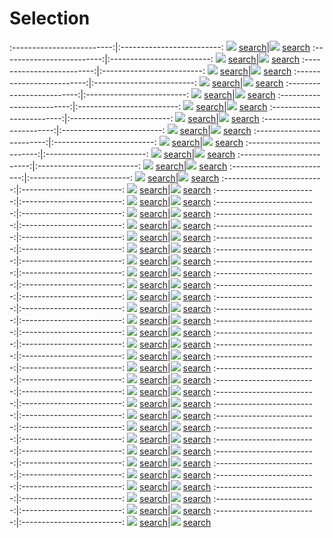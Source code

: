 # Selection

:-------------------------:|:-------------------------:
![](content/2021/Beato_Angelico.jpg) [search](https://images.google.com/searchbyimage?image_url=https://visualcommunicationdesign.github.io/content/2021/Beato_Angelico.jpg)|![](content/2021/10.jpg) [search](https://images.google.com/searchbyimage?image_url=https://visualcommunicationdesign.github.io/content/2021/10.jpg)
:-------------------------:|:-------------------------:
![](content/2021/7.jpeg) [search](https://images.google.com/searchbyimage?image_url=https://visualcommunicationdesign.github.io/content/2021/7.jpeg)|![](content/2021/4.jpg) [search](https://images.google.com/searchbyimage?image_url=https://visualcommunicationdesign.github.io/content/2021/4.jpg)
:-------------------------:|:-------------------------:
![](content/2021/Ernesto_Neto.jpg) [search](https://images.google.com/searchbyimage?image_url=https://visualcommunicationdesign.github.io/content/2021/Ernesto_Neto.jpg)|![](content/2021/Rafaël_Rozendaal1.jpg) [search](https://images.google.com/searchbyimage?image_url=https://visualcommunicationdesign.github.io/content/2021/Rafaël_Rozendaal1.jpg)
:-------------------------:|:-------------------------:
![](content/2021/Henry_Darger.jpg) [search](https://images.google.com/searchbyimage?image_url=https://visualcommunicationdesign.github.io/content/2021/Henry_Darger.jpg)|![](content/2021/Jacolby_Satterwhite.jpg) [search](https://images.google.com/searchbyimage?image_url=https://visualcommunicationdesign.github.io/content/2021/Jacolby_Satterwhite.jpg)
:-------------------------:|:-------------------------:
![](content/2021/Ian_Cheng.jpg) [search](https://images.google.com/searchbyimage?image_url=https://visualcommunicationdesign.github.io/content/2021/Ian_Cheng.jpg)|![](content/2021/Brett_Leonard.jpg) [search](https://images.google.com/searchbyimage?image_url=https://visualcommunicationdesign.github.io/content/2021/Brett_Leonard.jpg)
:-------------------------:|:-------------------------:
![](content/2021/OMA.jpg) [search](https://images.google.com/searchbyimage?image_url=https://visualcommunicationdesign.github.io/content/2021/OMA.jpg)|![](content/2021/KAWS.jpg) [search](https://images.google.com/searchbyimage?image_url=https://visualcommunicationdesign.github.io/content/2021/KAWS.jpg)
:-------------------------:|:-------------------------:
![](content/2021/Michael_Raedecker.jpg) [search](https://images.google.com/searchbyimage?image_url=https://visualcommunicationdesign.github.io/content/2021/Michael_Raedecker.jpg)|![](content/2021/Robert_Alice.jpg) [search](https://images.google.com/searchbyimage?image_url=https://visualcommunicationdesign.github.io/content/2021/Robert_Alice.jpg)
:-------------------------:|:-------------------------:
![](content/2021/Claes_Oldenburg.jpg) [search](https://images.google.com/searchbyimage?image_url=https://visualcommunicationdesign.github.io/content/2021/Claes_Oldenburg.jpg)|![](content/2021/Lawrence_Weiner2.jpg) [search](https://images.google.com/searchbyimage?image_url=https://visualcommunicationdesign.github.io/content/2021/Lawrence_Weiner2.jpg)
:-------------------------:|:-------------------------:
![](content/2021/Harry_Callahan.jpg) [search](https://images.google.com/searchbyimage?image_url=https://visualcommunicationdesign.github.io/content/2021/Harry_Callahan.jpg)|![](content/2021/Gene_Davis2.jpg) [search](https://images.google.com/searchbyimage?image_url=https://visualcommunicationdesign.github.io/content/2021/Gene_Davis2.jpg)
:-------------------------:|:-------------------------:
![](content/2021/Rafaël_Rozendaal2.jpg) [search](https://images.google.com/searchbyimage?image_url=https://visualcommunicationdesign.github.io/content/2021/Rafaël_Rozendaal2.jpg)|![](content/2021/Dan_Holdworth.jpg) [search](https://images.google.com/searchbyimage?image_url=https://visualcommunicationdesign.github.io/content/2021/Dan_Holdworth.jpg)
:-------------------------:|:-------------------------:
![](content/2021/9.jpg) [search](https://images.google.com/searchbyimage?image_url=https://visualcommunicationdesign.github.io/content/2021/9.jpg)|![](content/2021/Dan_Gilroy.jpg) [search](https://images.google.com/searchbyimage?image_url=https://visualcommunicationdesign.github.io/content/2021/Dan_Gilroy.jpg)
:-------------------------:|:-------------------------:
![](content/2021/Satijn_Panyigay1.jpg) [search](https://images.google.com/searchbyimage?image_url=https://visualcommunicationdesign.github.io/content/2021/Satijn_Panyigay1.jpg)|![](content/2021/8.jpeg) [search](https://images.google.com/searchbyimage?image_url=https://visualcommunicationdesign.github.io/content/2021/8.jpeg)
:-------------------------:|:-------------------------:
![](content/2021/Samuel_Morse.jpg) [search](https://images.google.com/searchbyimage?image_url=https://visualcommunicationdesign.github.io/content/2021/Samuel_Morse.jpg)|![](content/2021/Sougwen_Chung_DOUG5.jpg) [search](https://images.google.com/searchbyimage?image_url=https://visualcommunicationdesign.github.io/content/2021/Sougwen_Chung_DOUG5.jpg)
:-------------------------:|:-------------------------:
![](content/2021/Jenny_Holzer.jpg) [search](https://images.google.com/searchbyimage?image_url=https://visualcommunicationdesign.github.io/content/2021/Jenny_Holzer.jpg)|![](content/2021/Sophie_Calle.jpg) [search](https://images.google.com/searchbyimage?image_url=https://visualcommunicationdesign.github.io/content/2021/Sophie_Calle.jpg)
:-------------------------:|:-------------------------:
![](content/2021/13.png) [search](https://images.google.com/searchbyimage?image_url=https://visualcommunicationdesign.github.io/content/2021/13.png)|![](content/2021/Gene_Davis1.jpg) [search](https://images.google.com/searchbyimage?image_url=https://visualcommunicationdesign.github.io/content/2021/Gene_Davis1.jpg)
:-------------------------:|:-------------------------:
![](content/2021/Andro_Wekua.jpg) [search](https://images.google.com/searchbyimage?image_url=https://visualcommunicationdesign.github.io/content/2021/Andro_Wekua.jpg)|![](content/2021/Marcel_Duchamp.jpg) [search](https://images.google.com/searchbyimage?image_url=https://visualcommunicationdesign.github.io/content/2021/Marcel_Duchamp.jpg)
:-------------------------:|:-------------------------:
![](content/2021/Jeroen_Eisinga.jpg) [search](https://images.google.com/searchbyimage?image_url=https://visualcommunicationdesign.github.io/content/2021/Jeroen_Eisinga.jpg)|![](content/2021/Christopher_Knowles2.jpg) [search](https://images.google.com/searchbyimage?image_url=https://visualcommunicationdesign.github.io/content/2021/Christopher_Knowles2.jpg)
:-------------------------:|:-------------------------:
![](content/2021/Satijn_Panyigay2.jpg) [search](https://images.google.com/searchbyimage?image_url=https://visualcommunicationdesign.github.io/content/2021/Satijn_Panyigay2.jpg)|![](content/2021/Ryoji_Ikeda.jpg) [search](https://images.google.com/searchbyimage?image_url=https://visualcommunicationdesign.github.io/content/2021/Ryoji_Ikeda.jpg)
:-------------------------:|:-------------------------:
![](content/2021/12.jpg) [search](https://images.google.com/searchbyimage?image_url=https://visualcommunicationdesign.github.io/content/2021/12.jpg)|![](content/2021/Harun_Farocki.jpg) [search](https://images.google.com/searchbyimage?image_url=https://visualcommunicationdesign.github.io/content/2021/Harun_Farocki.jpg)
:-------------------------:|:-------------------------:
![](content/2021/Royal_Robertson.jpg) [search](https://images.google.com/searchbyimage?image_url=https://visualcommunicationdesign.github.io/content/2021/Royal_Robertson.jpg)|![](content/2021/3.jpg) [search](https://images.google.com/searchbyimage?image_url=https://visualcommunicationdesign.github.io/content/2021/3.jpg)
:-------------------------:|:-------------------------:
![](content/2021/Sophie_Ristelhueber2.jpg) [search](https://images.google.com/searchbyimage?image_url=https://visualcommunicationdesign.github.io/content/2021/Sophie_Ristelhueber2.jpg)|![](content/2021/Adam_Pendleton.jpg) [search](https://images.google.com/searchbyimage?image_url=https://visualcommunicationdesign.github.io/content/2021/Adam_Pendleton.jpg)
:-------------------------:|:-------------------------:
![](content/2021/Sophie_Ristelhueber1.jpg) [search](https://images.google.com/searchbyimage?image_url=https://visualcommunicationdesign.github.io/content/2021/Sophie_Ristelhueber1.jpg)|![](content/2021/Vik_Muniz_Marcelo_Coelho.jpg) [search](https://images.google.com/searchbyimage?image_url=https://visualcommunicationdesign.github.io/content/2021/Vik_Muniz_Marcelo_Coelho.jpg)
:-------------------------:|:-------------------------:
![](content/2021/Lucio_Fontana1.jpg) [search](https://images.google.com/searchbyimage?image_url=https://visualcommunicationdesign.github.io/content/2021/Lucio_Fontana1.jpg)|![](content/2021/John_Baldessari2.jpg) [search](https://images.google.com/searchbyimage?image_url=https://visualcommunicationdesign.github.io/content/2021/John_Baldessari2.jpg)
:-------------------------:|:-------------------------:
![](content/2021/Daniel_LaRue_Johnson.jpg) [search](https://images.google.com/searchbyimage?image_url=https://visualcommunicationdesign.github.io/content/2021/Daniel_LaRue_Johnson.jpg)|![](content/2021/Unknown.jpg) [search](https://images.google.com/searchbyimage?image_url=https://visualcommunicationdesign.github.io/content/2021/Unknown.jpg)
:-------------------------:|:-------------------------:
![](content/2021/Kelechi_Nwaneri.jpg) [search](https://images.google.com/searchbyimage?image_url=https://visualcommunicationdesign.github.io/content/2021/Kelechi_Nwaneri.jpg)|![](content/2021/Xie_Molin.jpg) [search](https://images.google.com/searchbyimage?image_url=https://visualcommunicationdesign.github.io/content/2021/Xie_Molin.jpg)
:-------------------------:|:-------------------------:
![](content/2021/Roy_Lichtenstein.jpg) [search](https://images.google.com/searchbyimage?image_url=https://visualcommunicationdesign.github.io/content/2021/Roy_Lichtenstein.jpg)|![](content/2021/Ai-da1.jpg) [search](https://images.google.com/searchbyimage?image_url=https://visualcommunicationdesign.github.io/content/2021/Ai-da1.jpg)
:-------------------------:|:-------------------------:
![](content/2021/Zach_Liebermann.jpg) [search](https://images.google.com/searchbyimage?image_url=https://visualcommunicationdesign.github.io/content/2021/Zach_Liebermann.jpg)|![](content/2021/Victor_Vasarely.jpg) [search](https://images.google.com/searchbyimage?image_url=https://visualcommunicationdesign.github.io/content/2021/Victor_Vasarely.jpg)
:-------------------------:|:-------------------------:
![](content/2021/Trevor_Paglen.jpg) [search](https://images.google.com/searchbyimage?image_url=https://visualcommunicationdesign.github.io/content/2021/Trevor_Paglen.jpg)|![](content/2021/Obvious.jpg) [search](https://images.google.com/searchbyimage?image_url=https://visualcommunicationdesign.github.io/content/2021/Obvious.jpg)
:-------------------------:|:-------------------------:
![](content/2021/The_Boyle_Family.jpg) [search](https://images.google.com/searchbyimage?image_url=https://visualcommunicationdesign.github.io/content/2021/The_Boyle_Family.jpg)|![](content/2021/Sol_LeWitt1.jpg) [search](https://images.google.com/searchbyimage?image_url=https://visualcommunicationdesign.github.io/content/2021/Sol_LeWitt1.jpg)
:-------------------------:|:-------------------------:
![](content/2021/Ameh_Egwuh.jpg) [search](https://images.google.com/searchbyimage?image_url=https://visualcommunicationdesign.github.io/content/2021/Ameh_Egwuh.jpg)|![](content/2021/14.png) [search](https://images.google.com/searchbyimage?image_url=https://visualcommunicationdesign.github.io/content/2021/14.png)
:-------------------------:|:-------------------------:
![](content/2021/Endlesss.jpg) [search](https://images.google.com/searchbyimage?image_url=https://visualcommunicationdesign.github.io/content/2021/Endlesss.jpg)|![](content/2021/John_Baldessari4.jpg) [search](https://images.google.com/searchbyimage?image_url=https://visualcommunicationdesign.github.io/content/2021/John_Baldessari4.jpg)
:-------------------------:|:-------------------------:
![](content/2021/Kerry_James_Marshall1.jpg) [search](https://images.google.com/searchbyimage?image_url=https://visualcommunicationdesign.github.io/content/2021/Kerry_James_Marshall1.jpg)|![](content/2021/John_Baldessari1.jpg) [search](https://images.google.com/searchbyimage?image_url=https://visualcommunicationdesign.github.io/content/2021/John_Baldessari1.jpg)
:-------------------------:|:-------------------------:
![](content/2021/5.jpg) [search](https://images.google.com/searchbyimage?image_url=https://visualcommunicationdesign.github.io/content/2021/5.jpg)|![](content/2021/Christopher_Knowles1.jpg) [search](https://images.google.com/searchbyimage?image_url=https://visualcommunicationdesign.github.io/content/2021/Christopher_Knowles1.jpg)
:-------------------------:|:-------------------------:
![](content/2021/Choy_Chun_Wei.jpg) [search](https://images.google.com/searchbyimage?image_url=https://visualcommunicationdesign.github.io/content/2021/Choy_Chun_Wei.jpg)|![](content/2021/Ellen_Gallagher.jpg) [search](https://images.google.com/searchbyimage?image_url=https://visualcommunicationdesign.github.io/content/2021/Ellen_Gallagher.jpg)
:-------------------------:|:-------------------------:
![](content/2021/Barbara_Kruger2.jpg) [search](https://images.google.com/searchbyimage?image_url=https://visualcommunicationdesign.github.io/content/2021/Barbara_Kruger2.jpg)|![](content/2021/Weixin_Chong.jpg) [search](https://images.google.com/searchbyimage?image_url=https://visualcommunicationdesign.github.io/content/2021/Weixin_Chong.jpg)
:-------------------------:|:-------------------------:
![](content/2021/2.jpg) [search](https://images.google.com/searchbyimage?image_url=https://visualcommunicationdesign.github.io/content/2021/2.jpg)|![](content/2021/Sabine_Marcelis.jpg) [search](https://images.google.com/searchbyimage?image_url=https://visualcommunicationdesign.github.io/content/2021/Sabine_Marcelis.jpg)
:-------------------------:|:-------------------------:
![](content/2021/Julie_Wilkinson_Joyanne_Horscroft.jpg) [search](https://images.google.com/searchbyimage?image_url=https://visualcommunicationdesign.github.io/content/2021/Julie_Wilkinson_Joyanne_Horscroft.jpg)|![](content/2021/1.jpg) [search](https://images.google.com/searchbyimage?image_url=https://visualcommunicationdesign.github.io/content/2021/1.jpg)
:-------------------------:|:-------------------------:
![](content/2021/Tadanori_Yokoo1.jpg) [search](https://images.google.com/searchbyimage?image_url=https://visualcommunicationdesign.github.io/content/2021/Tadanori_Yokoo1.jpg)|![](content/2021/Tadanori_Yokoo3.jpg) [search](https://images.google.com/searchbyimage?image_url=https://visualcommunicationdesign.github.io/content/2021/Tadanori_Yokoo3.jpg)
:-------------------------:|:-------------------------:
![](content/2021/Carrie_Mae_Weems.jpg) [search](https://images.google.com/searchbyimage?image_url=https://visualcommunicationdesign.github.io/content/2021/Carrie_Mae_Weems.jpg)|![](content/2021/Bill_Stoneham.jpg) [search](https://images.google.com/searchbyimage?image_url=https://visualcommunicationdesign.github.io/content/2021/Bill_Stoneham.jpg)
:-------------------------:|:-------------------------:
![](content/2021/Madelon_Vriesendorp1.jpg) [search](https://images.google.com/searchbyimage?image_url=https://visualcommunicationdesign.github.io/content/2021/Madelon_Vriesendorp1.jpg)|![](content/2021/6.jpeg) [search](https://images.google.com/searchbyimage?image_url=https://visualcommunicationdesign.github.io/content/2021/6.jpeg)
:-------------------------:|:-------------------------:
![](content/2021/Tala_Madani_1.jpg) [search](https://images.google.com/searchbyimage?image_url=https://visualcommunicationdesign.github.io/content/2021/Tala_Madani_1.jpg)|![](content/2021/James_Whistler.jpg) [search](https://images.google.com/searchbyimage?image_url=https://visualcommunicationdesign.github.io/content/2021/James_Whistler.jpg)
